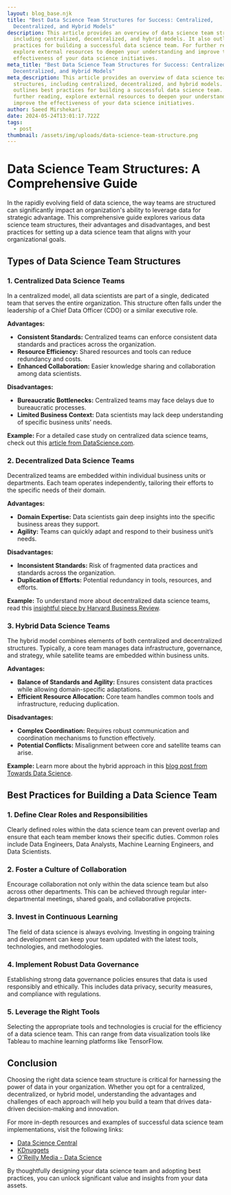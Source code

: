 ```yaml
---
layout: blog_base.njk
title: "Best Data Science Team Structures for Success: Centralized,
  Decentralized, and Hybrid Models"
description: This article provides an overview of data science team structures,
  including centralized, decentralized, and hybrid models. It also outlines best
  practices for building a successful data science team. For further reading,
  explore external resources to deepen your understanding and improve the
  effectiveness of your data science initiatives.
meta_title: "Best Data Science Team Structures for Success: Centralized,
  Decentralized, and Hybrid Models"
meta_description: This article provides an overview of data science team
  structures, including centralized, decentralized, and hybrid models. It also
  outlines best practices for building a successful data science team. For
  further reading, explore external resources to deepen your understanding and
  improve the effectiveness of your data science initiatives.
author: Saeed Mirshekari
date: 2024-05-24T13:01:17.722Z
tags:
  - post
thumbnail: /assets/img/uploads/data-science-team-structure.png
---
```

# Data Science Team Structures: A Comprehensive Guide

In the rapidly evolving field of data science, the way teams are structured can significantly impact an organization's ability to leverage data for strategic advantage. This comprehensive guide explores various data science team structures, their advantages and disadvantages, and best practices for setting up a data science team that aligns with your organizational goals.

## Types of Data Science Team Structures

### 1. Centralized Data Science Teams

In a centralized model, all data scientists are part of a single, dedicated team that serves the entire organization. This structure often falls under the leadership of a Chief Data Officer (CDO) or a similar executive role.

**Advantages:**
- **Consistent Standards:** Centralized teams can enforce consistent data standards and practices across the organization.
- **Resource Efficiency:** Shared resources and tools can reduce redundancy and costs.
- **Enhanced Collaboration:** Easier knowledge sharing and collaboration among data scientists.

**Disadvantages:**
- **Bureaucratic Bottlenecks:** Centralized teams may face delays due to bureaucratic processes.
- **Limited Business Context:** Data scientists may lack deep understanding of specific business units’ needs.

**Example:** For a detailed case study on centralized data science teams, check out this [article from DataScience.com](https://datascience.com/blog/data-science-centralized-teams).

### 2. Decentralized Data Science Teams

Decentralized teams are embedded within individual business units or departments. Each team operates independently, tailoring their efforts to the specific needs of their domain.

**Advantages:**
- **Domain Expertise:** Data scientists gain deep insights into the specific business areas they support.
- **Agility:** Teams can quickly adapt and respond to their business unit’s needs.

**Disadvantages:**
- **Inconsistent Standards:** Risk of fragmented data practices and standards across the organization.
- **Duplication of Efforts:** Potential redundancy in tools, resources, and efforts.

**Example:** To understand more about decentralized data science teams, read this [insightful piece by Harvard Business Review](https://hbr.org/2020/09/why-decentralized-data-teams-fail).

### 3. Hybrid Data Science Teams

The hybrid model combines elements of both centralized and decentralized structures. Typically, a core team manages data infrastructure, governance, and strategy, while satellite teams are embedded within business units.

**Advantages:**
- **Balance of Standards and Agility:** Ensures consistent data practices while allowing domain-specific adaptations.
- **Efficient Resource Allocation:** Core team handles common tools and infrastructure, reducing duplication.

**Disadvantages:**
- **Complex Coordination:** Requires robust communication and coordination mechanisms to function effectively.
- **Potential Conflicts:** Misalignment between core and satellite teams can arise.

**Example:** Learn more about the hybrid approach in this [blog post from Towards Data Science](https://towardsdatascience.com/hybrid-data-science-teams).

## Best Practices for Building a Data Science Team

### 1. Define Clear Roles and Responsibilities

Clearly defined roles within the data science team can prevent overlap and ensure that each team member knows their specific duties. Common roles include Data Engineers, Data Analysts, Machine Learning Engineers, and Data Scientists.

### 2. Foster a Culture of Collaboration

Encourage collaboration not only within the data science team but also across other departments. This can be achieved through regular inter-departmental meetings, shared goals, and collaborative projects.

### 3. Invest in Continuous Learning

The field of data science is always evolving. Investing in ongoing training and development can keep your team updated with the latest tools, technologies, and methodologies.

### 4. Implement Robust Data Governance

Establishing strong data governance policies ensures that data is used responsibly and ethically. This includes data privacy, security measures, and compliance with regulations.

### 5. Leverage the Right Tools

Selecting the appropriate tools and technologies is crucial for the efficiency of a data science team. This can range from data visualization tools like Tableau to machine learning platforms like TensorFlow.

## Conclusion

Choosing the right data science team structure is critical for harnessing the power of data in your organization. Whether you opt for a centralized, decentralized, or hybrid model, understanding the advantages and challenges of each approach will help you build a team that drives data-driven decision-making and innovation.

For more in-depth resources and examples of successful data science team implementations, visit the following links:

- [Data Science Central](https://www.datasciencecentral.com/)
- [KDnuggets](https://www.kdnuggets.com/)
- [O'Reilly Media - Data Science](https://www.oreilly.com/topics/data-science)

By thoughtfully designing your data science team and adopting best practices, you can unlock significant value and insights from your data assets.
